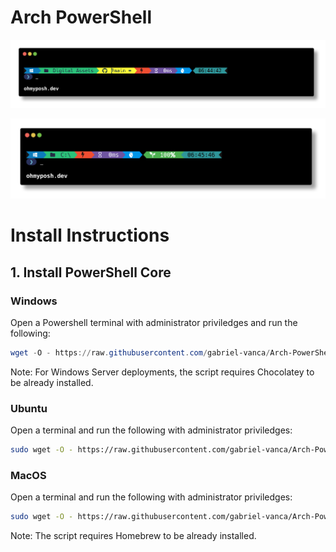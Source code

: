 # Arch PowerShell

![Arch_Theme](PowerShell/Theme/Arch_Theme.png)

![Arch_Theme_battery](PowerShell/Theme/Arch_Theme_battery.png)

# Install Instructions

## 1. Install PowerShell Core

### Windows

Open a Powershell terminal with administrator priviledges and run the following:

```powershell
wget -O - https://raw.githubusercontent.com/gabriel-vanca/Arch-PowerShell/main/PowerShell/Install/Core/Windows_Install_Core.ps1 | powershell
```

Note: For Windows Server deployments, the script requires Chocolatey to be already installed.

### Ubuntu

Open a terminal and run the following with administrator priviledges:

```bash
sudo wget -O - https://raw.githubusercontent.com/gabriel-vanca/Arch-PowerShell/main/PowerShell/Install/Core/Ubuntu_Install_Core.sh | bash
```

### MacOS

Open a terminal and run the following with administrator priviledges:

```bash
sudo wget -O - https://raw.githubusercontent.com/gabriel-vanca/Arch-PowerShell/main/PowerShell/Install/Core/MacOS_Install_Core.sh | bash
```

Note: The script requires Homebrew to be already installed.
